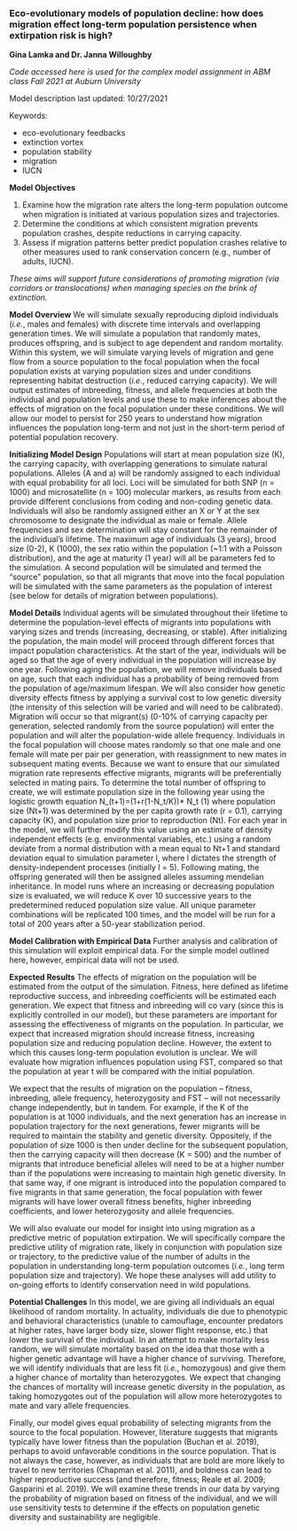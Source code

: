 ### Eco-evolutionary models of population decline: how does migration effect long-term population persistence when extirpation risk is high?
**Gina Lamka and Dr. Janna Willoughby**

*Code accessed here is used for the complex model assignment in ABM class Fall 2021 at Auburn University*

Model description last updated: 10/27/2021

Keywords:
 - eco-evolutionary feedbacks
 - extinction vortex
 - population stability
 - migration
 - IUCN 

**Model Objectives**
1. Examine how the migration rate alters the long-term population outcome when migration is initiated at various population sizes and trajectories.
2. Determine the conditions at which consistent migration prevents population crashes, despite reductions in carrying capacity.
3. Assess if migration patterns better predict population crashes relative to other measures used to rank conservation concern (e.g., number of adults, IUCN).

*These aims will support future considerations of promoting migration (via corridors or translocations) when managing species on the brink of extinction.*

**Model Overview**
We will simulate sexually reproducing diploid individuals (*i.e.*, males and females) with discrete time intervals and overlapping generation times. We will simulate a population that randomly mates, produces offspring, and is subject to age dependent and random mortality. Within this system, we will simulate varying levels of migration and gene flow from a source population to the focal population when the focal population exists at varying population sizes and under conditions representing habitat destruction (*i.e.*, reduced carrying capacity). We will output estimates of inbreeding, fitness, and allele frequencies at both the individual and population levels and use these to make inferences about the effects of migration on the focal population under these conditions. We will allow our model to persist for 250 years to understand how migration influences the population long-term and not just in the short-term period of potential population recovery.

**Initializing Model Design**
Populations will start at mean population size (K), the carrying capacity, with overlapping generations to simulate natural populations. Alleles (A and a) will be randomly assigned to each individual with equal probability for all loci. Loci will be simulated for both SNP (n = 1000) and microsatellite (n = 100) molecular markers, as results from each provide different conclusions from coding and non-coding genetic data. Individuals will also be randomly assigned either an X or Y at the sex chromosome to designate the individual as male or female. Allele frequencies and sex determination will stay constant for the remainder of the individual’s lifetime. The maximum age of individuals (3 years), brood size (0-2), K (1000), the sex ratio within the population (~1:1 with a Poisson distribution), and the age at maturity (1 year) will all be parameters fed to the simulation. A second population will be simulated and termed the “source” population, so that all migrants that move into the focal population will be simulated with the same parameters as the population of interest (see below for details of migration between populations).

**Model Details**
Individual agents will be simulated throughout their lifetime to determine the population-level effects of migrants into populations with varying sizes and trends (increasing, decreasing, or stable). After initializing the population, the main model will proceed through different forces that impact population characteristics. At the start of the year, individuals will be aged so that the age of every individual in the population will increase by one year. Following aging the population, we will remove individuals based on age, such that each individual has a probability of being removed from the population of age/maximum lifespan. We will also consider how genetic diversity effects fitness by applying a survival cost to low genetic diversity (the intensity of this selection will be varied and will need to be calibrated). Migration will occur so that migrant(s) (0-10% of carrying capacity per generation, selected randomly from the source population) will enter the population and will alter the population-wide allele frequency. Individuals in the focal population will choose mates randomly so that one male and one female will mate per pair per generation, with reassignment to new mates in subsequent mating events. Because we want to ensure that our simulated migration rate represents effective migrants, migrants will be preferentially selected in mating pairs. To determine the total number of offspring to create, we will estimate population size in the following year using the logistic growth equation
				N_(t+1)=(1+r(1-N_t/K))* N_t				(1)
where population size (Nt+1) was determined by the per capita growth rate (r = 0.1), carrying capacity (K), and population size prior to reproduction (Nt). For each year in the model, we will further modify this value using an estimate of density independent effects (e.g. environmental variables, etc.) using a random deviate from a normal distribution with a mean equal to Nt+1 and standard deviation equal to simulation parameter l, where l dictates the strength of density-independent processes (initially l = 5). Following mating, the offspring generated will then be assigned alleles assuming mendelian inheritance. In model runs where an increasing or decreasing population size is evaluated, we will reduce K over 10 successive years to the predetermined reduced population size value. All unique parameter combinations will be replicated 100 times, and the model will be run for a total of 200 years after a 50-year stabilization period.

**Model Calibration with Empirical Data**
Further analysis and calibration of this simulation will exploit empirical data. For the simple model outlined here, however, empirical data will not be used.

**Expected Results**
The effects of migration on the population will be estimated from the output of the simulation. Fitness, here defined as lifetime reproductive success, and inbreeding coefficients will be estimated each generation. We expect that fitness and inbreeding will co vary (since this is explicitly controlled in our model), but these parameters are important for assessing the effectiveness of migrants on the population. In particular, we expect that increased migration should increase fitness, increasing population size and reducing population decline. However, the extent to which this causes long-term population evolution is unclear. We will evaluate how migration influences population using FST, compared so that the population at year t will be compared with the initial population. 

We expect that the results of migration on the population – fitness, inbreeding, allele frequency, heterozygosity and FST – will not necessarily change independently, but in tandem. For example, if the K of the population is at 1000 individuals, and the next generation has an increase in population trajectory for the next generations, fewer migrants will be required to maintain the stability and genetic diversity. Oppositely, if the population of size 1000 is then under decline for the subsequent population, then the carrying capacity will then decrease (K = 500) and the number of migrants that introduce beneficial alleles will need to be at a higher number than if the populations were increasing to maintain high genetic diversity. In that same way, if one migrant is introduced into the population compared to five migrants in that same generation, the focal population with fewer migrants will have lower overall fitness benefits, higher inbreeding coefficients, and lower heterozygosity and allele frequencies. 

We will also evaluate our model for insight into using migration as a predictive metric of population extirpation. We will specifically compare the predictive utility of migration rate, likely in conjunction with population size or trajectory, to the predictive value of the number of adults in the population in understanding long-term population outcomes (*i.e.*, long term population size and trajectory). We hope these analyses will add utility to on-going efforts to identify conservation need in wild populations.

**Potential Challenges**
In this model, we are giving all individuals an equal likelihood of random mortality. In actuality, individuals die due to phenotypic and behavioral characteristics (unable to camouflage, encounter predators at higher rates, have larger body size, slower flight response, etc.) that lower the survival of the individual. In an attempt to make mortality less random, we will simulate mortality based on the idea that those with a higher genetic advantage will have a higher chance of surviving. Therefore, we will identify individuals that are less fit (*i.e.*, homozygous) and give them a higher chance of mortality than heterozygotes. We expect that changing the chances of mortality will increase genetic diversity in the population, as taking homozygotes out of the population will allow more heterozygotes to mate and vary allele frequencies.

Finally, our model gives equal probability of selecting migrants from the source to the focal population. However, literature suggests that migrants typically have lower fitness than the population (Buchan et al. 2019), perhaps to avoid unfavorable conditions in the source population. That is not always the case, however, as individuals that are bold are more likely to travel to new territories (Chapman et al. 2011), and boldness can lead to higher reproductive success (and therefore, fitness; Reale et al. 2009; Gasparini et al. 2019). We will examine these trends in our data by varying the probability of migration based on fitness of the individual, and we will use sensitivity tests to determine if the effects on population genetic diversity and sustainability are negligible. 

